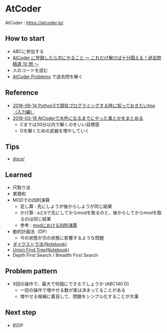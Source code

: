 # AtCoder
AtCoder : https://atcoder.jp/

## How to start
* ABCに参加する
* [AtCoder に登録したら次にやること ～ これだけ解けば十分闘える！過去問精選 10 問 ～](https://qiita.com/drken/items/fd4e5e3630d0f5859067#5-%E9%81%8E%E5%8E%BB%E5%95%8F%E7%B2%BE%E9%81%B8-10-%E5%95%8F)
* 人のコードを読む
* [AtCoder Problems](https://kenkoooo.com/atcoder/) で過去問を解く

## Reference
* [2018-09-14 Python3で競技プログラミングする時に知っておきたいtips（入力編）](https://qiita.com/kyuna/items/8ee8916c2f4e36321a1c)
* [2018-03-18 AtCoderで水色になるまでにやった事とかをまとめる](http://shibh308.hatenablog.com/entry/2018/03/18/074745)
    * Cまでは30分以内で解くのをいい目標感
    * Dを解くための武器を増やしていく

## Tips
* [docs/](docs/README.md)

## Learned 
* 尺取り法
* 累積和
* MODでの四則演算
   * 足し算 : 先にしようが後からしようが同じ結果
   * かけ算 : aとbで先にしてからmodを取るのと、後からしてからmodを取るのは同じ結果
   * 参考 : [modにおける四則演算](https://ttrsq.exblog.jp/24409121/) 
* 動的計画法（DP）
    * 今の状態が次の状態に影響するような問題
* [ダイクストラ法(Notebook)](ex_dijkstra.ipynb)
* [Union Find Tree(Notebook)](ex_union_find_tree.ipynb)
* Depth First Search / Breadth First Search

## Problem pattern
* X回の操作で、最大で何個にできるでしょうか (ABC140 D)
    * 一回の操作で増やせる数が実は決まってることがある
    * 増やせる候補に着目して、問題をシンプル化することが大事

## Next step
* 桁DP 
